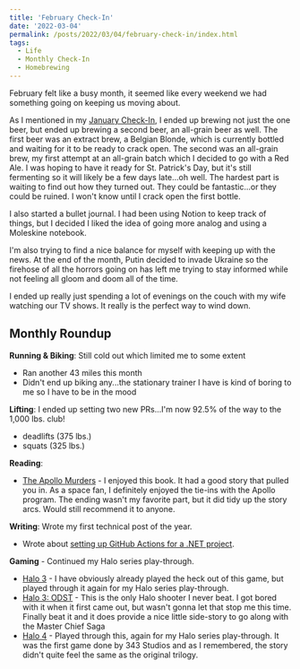 ```yaml
---
title: 'February Check-In'
date: '2022-03-04'
permalink: /posts/2022/03/04/february-check-in/index.html
tags:
  - Life
  - Monthly Check-In
  - Homebrewing
---
```


February felt like a busy month, it seemed like every weekend we had something going on keeping us moving about.
<!-- excerpt -->

As I mentioned in my [January Check-In](https://kpwags.com/posts/2022/02/04/january-check-in), I ended up brewing not just the one beer, but ended up brewing a second beer, an all-grain beer as well. The first beer was an extract brew, a Belgian Blonde, which is currently bottled and waiting for it to be ready to crack open. The second was an all-grain brew, my first attempt at an all-grain batch which I decided to go with a Red Ale. I was hoping to have it ready for St. Patrick's Day, but it's still fermenting so it will likely be a few days late...oh well. The hardest part is waiting to find out how they turned out. They could be fantastic...or they could be ruined. I won't know until I crack open the first bottle.

I also started a bullet journal. I had been using Notion to keep track of things, but I decided I liked the idea of going more analog and using a Moleskine notebook.

I'm also trying to find a nice balance for myself with keeping up with the news. At the end of the month, Putin decided to invade Ukraine so the firehose of all the horrors going on has left me trying to stay informed while not feeling all gloom and doom all of the time.

I ended up really just spending a lot of evenings on the couch with my wife watching our TV shows. It really is the perfect way to wind down.

## Monthly Roundup

**Running & Biking**: Still cold out which limited me to some extent

-   Ran another 43 miles this month
-   Didn't end up biking any...the stationary trainer I have is kind of boring to me so I have to be in the mood

**Lifting**: I ended up setting two new PRs...I'm now 92.5% of the way to the 1,000 lbs. club!

-   deadlifts (375 lbs.)
-   squats (325 lbs.)

**Reading**:

-   <a href="https://bookshop.org/books/the-apollo-murders-9781668601075/9780316264532" target="_blank" rel="noreferrer nofollow">The Apollo Murders</a> - I enjoyed this book. It had a good story that pulled you in. As a space fan, I definitely enjoyed the tie-ins with the Apollo program. The ending
    wasn't my favorite part, but it did tidy up the story arcs. Would still recommend it to anyone.

**Writing**: Wrote my first technical post of the year.

-   Wrote about [setting up GitHub Actions for a .NET project](https://kpwags.com/posts/2022/02/19/setting-up-github-actions-on-net-projects).

**Gaming** - Continued my Halo series play-through.

-   <a href="https://www.xbox.com/en-us/games/store/halo-the-master-chief-collection/9ntm9hxnlszx" target="_blank" rel="noreferrer nofollow">Halo 3</a> - I have obviously already played the heck out of this game, but played through it again for my Halo series play-through.
-   <a href="https://www.xbox.com/en-us/games/store/halo-the-master-chief-collection/9ntm9hxnlszx" target="_blank" rel="noreferrer nofollow">Halo 3: ODST</a> - This is the only Halo shooter I never beat. I got bored with it when it first came out, but wasn't gonna let that stop me this time. Finally
    beat it and it does provide a nice little side-story to go along with the Master Chief Saga
-   <a href="https://www.xbox.com/en-us/games/store/halo-the-master-chief-collection/9ntm9hxnlszx" target="_blank" rel="noreferrer nofollow">Halo 4</a> - Played through this, again for my Halo series play-through. It was the first game done by 343 Studios and as I remembered, the story didn't
    quite feel the same as the original trilogy.
